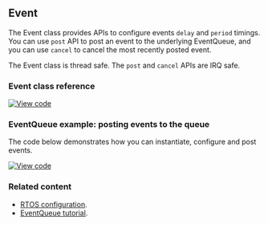 ## Event

The Event class provides APIs to configure events `delay` and `period` timings. You can use `post` API to post an event to the underlying EventQueue, and you can use `cancel` to cancel the most recently posted event.

The Event class is thread safe. The `post` and `cancel` APIs are IRQ safe.

### Event class reference

[![View code](https://www.mbed.com/embed/?type=library)](http://os-doc-builder.test.mbed.com/docs/development/mbed-os-api-doxy/_event_8h_source.html)

### EventQueue example: posting events to the queue

The code below demonstrates how you can instantiate, configure and post events.

[![View code](https://www.mbed.com/embed/?url=https://os.mbed.com/teams/mbed_example/code/mbed-os-example-events/)](https://os.mbed.com/teams/mbed_example/code/mbed-os-example-events/file/86c4bf2d90fa/main.cpp)

### Related content

- [RTOS configuration](../reference/configuration-rtos.html).
- [EventQueue tutorial](../tutorials/the-eventqueue-api.html).

